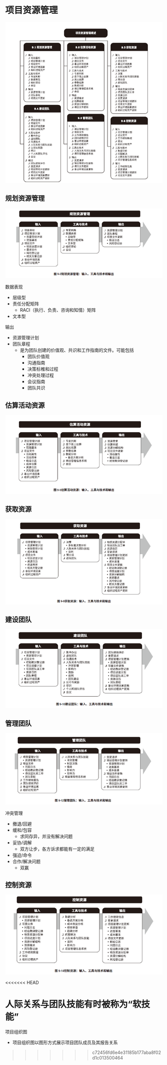 # 项目资源管理
![](../img/pmbok/9.jpg)
## 规划资源管理
![](../img/pmbok/9.1.jpg)

数据表现
* 层级型
* 责任分配矩阵
  * RACI（执行、负责、咨询和知情）矩阵
* 文本型

输出
* 资源管理计划
* 团队章程
  * 是为团队创建的价值观、共识和工作指南的文件。可能包括
    * 团队价值观
    * 沟通指南
    * 决策标椎和过程
    * 冲突处理过程
    * 会议指南
    * 团队共识
## 估算活动资源
![](../img/pmbok/9.2.jpg)
## 获取资源
![](../img/pmbok/9.3.jpg)
## 建设团队
![](../img/pmbok/9.4.jpg)
## 管理团队
![](../img/pmbok/9.5.jpg)

冲突管理
* 撤退/回避
* 缓和/包容
  * 求同存异，并没有解决问题
* 妥协/调解
  * 双方让步，各方诉求都能有一定的满足
* 强迫/命令
* 合作/解决问题
  * 双赢
## 控制资源
![](../img/pmbok/9.6.jpg)

<<<<<<< HEAD

人际关系与团队技能有时被称为“软技能”
=======
项目组织图
* 项目组织图以图形方式展示项目团队成员及其报告关系
>>>>>>> c72456fd6e4e31185b177aba8f02d1c013500464
